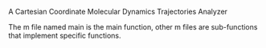 A Cartesian Coordinate Molecular Dynamics Trajectories Analyzer 

The m file named main is the main function, other m files are sub-functions that implement specific functions.
